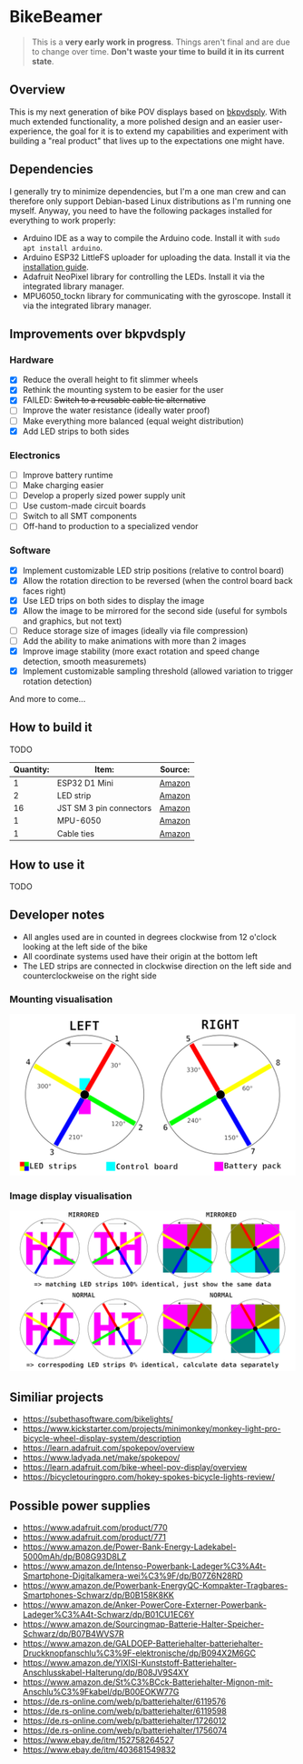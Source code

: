 # BikeBeamer

> This is a **very early work in progress**. Things aren't final and are due to change over time. **Don't waste your time to build it in its current state**.

## Overview

This is my next generation of bike POV displays based on [bkpvdsply](https://github.com/locxter/bkpvdsply). With much extended functionality, a more polished design and an easier user-experience, the goal for it is to extend my capabilities and experiment with building a "real product" that lives up to the expectations one might have.

## Dependencies

I generally try to minimize dependencies, but I'm a one man crew and can therefore only support Debian-based Linux distributions as I'm running one myself. Anyway, you need to have the following packages installed for everything to work properly:

- Arduino IDE as a way to compile the Arduino code. Install it with `sudo apt install arduino`.
- Arduino ESP32 LittleFS uploader for uploading the data. Install it via the [installation guide](https://github.com/lorol/arduino-esp32fs-plugin).
- Adafruit NeoPixel library for controlling the LEDs. Install it via the integrated library manager.
- MPU6050_tockn library for communicating with the gyroscope. Install it via the integrated library manager.

## Improvements over bkpvdsply

### Hardware

- [x] Reduce the overall height to fit slimmer wheels
- [x] Rethink the mounting system to be easier for the user
- [x] FAILED: ~~Switch to a reusable cable tie alternative~~
- [ ] Improve the water resistance (ideally water proof)
- [ ] Make everything more balanced (equal weight distribution)
- [x] Add LED strips to both sides

### Electronics

- [ ] Improve battery runtime
- [ ] Make charging easier
- [ ] Develop a properly sized power supply unit
- [ ] Use custom-made circuit boards
- [ ] Switch to all SMT components
- [ ] Off-hand to production to a specialized vendor

### Software

- [x] Implement customizable LED strip positions (relative to control board)
- [x] Allow the rotation direction to be reversed (when the control board back faces right)
- [x] Use LED trips on both sides to display the image
- [x] Allow the image to be mirrored for the second side (useful for symbols and graphics, but not text)
- [ ] Reduce storage size of images (ideally via file compression)
- [ ] Add the ability to make animations with more than 2 images
- [x] Improve image stability (more exact rotation and speed change detection, smooth measuremets)
- [x] Implement customizable sampling threshold (allowed variation to trigger rotation detection)

And more to come...

## How to build it

TODO

| Quantity: | Item: | Source: |
| --- | --- | --- |
| 1 | ESP32 D1 Mini | [Amazon](https://www.amazon.de/dp/B08BTLYSTM) |
| 2 | LED strip | [Amazon](https://www.amazon.de/dp/B08JJ6S1HC) |
| 16 | JST SM 3 pin connectors | [Amazon](https://www.amazon.de/YIXISI-M%C3%A4nnlichen-Weiblichen-Steckverbinder-Elektrisch/dp/B08JV8TJ9N) |
| 1 | MPU-6050 | [Amazon](https://www.amazon.de/AZDelivery-MPU-6050-3-Achsen-Gyroskop-Beschleunigungssensor-Arduino/dp/B07TKLYBD6) |
| 1 | Cable ties | [Amazon](https://www.amazon.de/Kabelbinder-Rscolila-Hochleistungs-Kabelmanagement-300mmx5mm/dp/B08ZC7PBSD) |

## How to use it

TODO

## Developer notes

- All angles used are in counted in degrees clockwise from 12 o'clock looking at the left side of the bike
- All coordinate systems used have their origin at the bottom left
- The LED strips are connected in clockwise direction on the left side and counterclockweise on the right side

### Mounting visualisation

![Mounting visualisation](mounting-visualisation.png)

### Image display visualisation

![Image display visualidation](image-display-visualisation.png)

## Similiar projects

- https://subethasoftware.com/bikelights/
- https://www.kickstarter.com/projects/minimonkey/monkey-light-pro-bicycle-wheel-display-system/description
- https://learn.adafruit.com/spokepov/overview
- https://www.ladyada.net/make/spokepov/
- https://learn.adafruit.com/bike-wheel-pov-display/overview
- https://bicycletouringpro.com/hokey-spokes-bicycle-lights-review/

## Possible power supplies

- https://www.adafruit.com/product/770
- https://www.adafruit.com/product/771
- https://www.amazon.de/Power-Bank-Energy-Ladekabel-5000mAh/dp/B08G93D8LZ
- https://www.amazon.de/Intenso-Powerbank-Ladeger%C3%A4t-Smartphone-Digitalkamera-wei%C3%9F/dp/B07Z6N28RD
- https://www.amazon.de/Powerbank-EnergyQC-Kompakter-Tragbares-Smartphones-Schwarz/dp/B0B158K8KK
- https://www.amazon.de/Anker-PowerCore-Externer-Powerbank-Ladeger%C3%A4t-Schwarz/dp/B01CU1EC6Y
- https://www.amazon.de/Sourcingmap-Batterie-Halter-Speicher-Schwarz/dp/B07B4WVS7R
- https://www.amazon.de/GALDOEP-Batteriehalter-batteriehalter-Druckknopfanschlu%C3%9F-elektronische/dp/B094X2M6GC
- https://www.amazon.de/YIXISI-Kunststoff-Batteriehalter-Anschlusskabel-Halterung/dp/B08JV9S4XY
- https://www.amazon.de/St%C3%BCck-Batteriehalter-Mignon-mit-Anschlu%C3%9Fkabel/dp/B00EOKW77G
- https://de.rs-online.com/web/p/batteriehalter/6119576
- https://de.rs-online.com/web/p/batteriehalter/6119598
- https://de.rs-online.com/web/p/batteriehalter/1726012
- https://de.rs-online.com/web/p/batteriehalter/1756074
- https://www.ebay.de/itm/152758264527
- https://www.ebay.de/itm/403681549832

